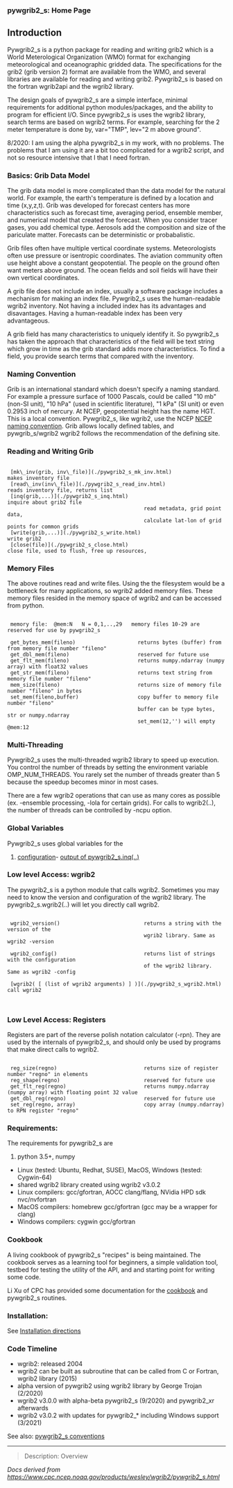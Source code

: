 ### pywgrib2_s: Home Page

## Introduction

Pywgrib2_s is a python package for reading and writing grib2 which is a World
Meterological Organization (WMO) format for exchanging meteorological and oceanographic
gridded data. The specifications for the grib2 (grib version 2) format are available from
the WMO, and several libraries are available for reading and writing grib2. Pywgrib2_s
is based on the fortran wgrib2api and the wgrib2 library.

The design goals of pywgrib2_s are a simple interface, minimal requirements for
additional python modules/packages, and the ability to program for efficient I/O.
Since pywgrib2_s is uses the wgrib2 library, search terms are based on wgrib2 terms.
For example, searching for the 2 meter temperature is done by, var="TMP", lev="2 m above ground".

8/2020: I am using the alpha pywgrib2_s in my work, with no problems. The problems
that I am using it are a bit too complicated for a wgrib2 script, and not so resource
intensive that I that I need fortran.

### Basics: Grib Data Model

The grib data model is more complicated than the data model for the natural world.
For example, the earth's temperature is defined by a location and time (x,y,z,t). Grib was developed
for forecast centers has more characteristics such as forecast time, averaging period,
ensemble member, and numerical model that created the forecast. When you consider
tracer gases, you add chemical type. Aerosols add the composition and size of the pariculate matter.
Forecasts can be deterministic or probabalistic.

Grib files often have multiple vertical coordinate systems. Meteorologists often
use pressure or isentropic coordinates. The aviation community often use height above a
constant geopotential. The people on the ground often want meters above ground.
The ocean fields and soil fields will have their own vertical coordinates.

A grib file does not include an index, usually a software package includes
a mechanism for making an index file. Pywgrib2_s uses the human-readable wgrib2
inventory. Not having a included index has its advantages and disavantages.
Having a human-readable index has been very advantageous.

A grib field has many characteristics to uniquely identify it. So pywgrib2_s has
taken the approach that characteristics of the field will be text string which
grow in time as the grib standard adds more characteristics. To find a field,
you provide search terms that compared with the inventory.

### Naming Convention

Grib is an international standard which doesn't specify a naming standard. For
example a pressure surface of 1000 Pascals, could be called "10 mb" (non-SI unit),
"10 hPa" (used in scientific literature), "1 kPa" (SI unit) or even 0.2953 inch of nercury.
At NCEP, geopotential height has the name HGT. This is a local convention.
Pywgrib2_s, like wgrib2, use the NCEP [NCEP naming convention](https://www.nco.ncep.noaa.gov/pmb/docs/grib2/grib2_doc/). Grib allows locally defined tables, and pywgrib_s/wgrib2 wgrib2
follows the recommendation of the defining site.

### Reading and Writing Grib

```

 [mk\_inv(grib, inv\_file)](./pywgrib2_s_mk_inv.html)                   makes inventory file
 [read\_inv(inv\_file)](./pywgrib2_s_read_inv.html)                       reads inventory file, returns list
 [inq(grib,...)](./pywgrib2_s_inq.html)                            inquire about grib2 file
                                            read metadata, grid point data,
                                            calculate lat-lon of grid points for common grids
 [write(grib,...)](./pywgrib2_s_write.html)                          write grib2
 [close(file)](./pywgrib2_s_close.html)                              close file, used to flush, free up resources,

```

### Memory Files

The above routines read and write files. Using the the filesystem would be a bottleneck for many
applications, so wgrib2 added memory files. These memory files resided in the memory space
of wgrib2 and can be accessed from python.

```

 memory file:  @mem:N   N = 0,1,..,29   memory files 10-29 are reserved for use by pywgrib2_s

 get_bytes_mem(fileno)                    returns bytes (buffer) from from memory file number "fileno"
 get_dbl_mem(fileno)                      reserved for future use
 get_flt_mem(fileno)                      returns numpy.ndarray (numpy array) with float32 values
 get_str_mem(fileno)                      returns text string from memory file number "fileno"
 mem_size(fileno)                         returns size of memory file number "fileno" in bytes
 set_mem(fileno,buffer)                   copy buffer to memory file number "fileno"
                                          buffer can be type bytes, str or numpy.ndarray
                                          set_mem(12,'') will empty @mem:12

```

### Multi-Threading

Pywgrib2_s uses the multi-threaded wgrib2 library to speed up execution. You control the number
of threads by setting the environment variable OMP_NUM_THREADS. You rarely set the number
of threads greater than 5 because the speedup becomes minor in most cases.

There are a few wgrib2 operations that can use as many cores as possible
(ex. -ensemble processing, -lola for certain grids). For calls to wgrib2(..),
the number of threads can be controlled by -ncpu option.

### Global Variables

Pywgrib2_s uses global variables for the

1. [configuration](./pywgrib2_s_global_variables.html)- [output of pywgrib2_s.inq(..)](./pywgrib2_s_global_variables.html)

### Low level Access: wgrib2

The pywgrib2_s is a python module that calls wgrib2. Sometimes you may
need to know the version and configuration of the wgrib2 library.
The pywgrib2_s.wgrib2(..) will let you directly call wgrib2.

```

 wgrib2_version()                           returns a string with the version of the
                                            wgrib2 library. Same as wgrib2 -version

 wgrib2_config()                            returns list of strings with the configuration
                                            of the wgrib2 library. Same as wgrib2 -config

 [wgrib2( [ (list of wgrib2 arguments) ] )](./pywgrib2_s_wgrib2.html)   call wgrib2



```

### Low Level Access: Registers

Registers are part of the reverse polish notation calculator (-rpn). They are used by the internals
of pywgrib2_s, and should only be used by programs that make direct calls to wgrib2.

```

 reg_size(regno)                            returns size of register number "regno" in elements
 reg_shape(regno)                           reserved for future use
 get_flt_reg(regno)                         returns numpy.ndarray (numpy array) with floating point 32 value
 get_dbl_reg(regno)                         reserved for future use
 set_reg(regno, array)                      copy array (numpy.ndarray) to RPN register "regno"

```

### Requirements:

The requirements for pywgrib2_s are

1. python 3.5+, numpy

- Linux (tested: Ubuntu, Redhat, SUSE), MacOS, Windows (tested: Cygwin-64)
- shared wgrib2 library created using wgrib2 v3.0.2
- Linux compilers: gcc/gfortran, AOCC clang/flang, NVidia HPD sdk nvc/nvfortran
- MacOS compilers: homebrew gcc/gfortran (gcc may be a wrapper for clang)
- Windows compilers: cygwin gcc/gfortran

### Cookbook

A living cookbook of pywgrib2_s "recipes" is being maintained.
The cookbook serves as a learning tool for beginners, a simple
validation tool, testbed for testing the utility of the API, and
and starting point for writing some code.

Li Xu of CPC has provided some documentation for the
[cookbook](https://www.cpc.ncep.noaa.gov/products/people/lxu/cookbook/) and pywgrib2_s routines.

### Installation:

See [Installation directions](./pywgrib2_s_install.html)

### Code Timeline

- wgrib2: released 2004
- wgrib2 can be built as subroutine that can be called from C or Fortran, wgrib2 library (2015)
- alpha version of pywgrib2 using wgrib2 library by George Trojan (2/2020)
- wgrib2 v3.0.0 with alpha-beta pywgrib2_s (9/2020) and pywgrib2_xr afterwards
- wgrib2 v3.0.2 with updates for pywgrib2\_\* including Windows support (3/2021)

See also:
[pywgrib2_s conventions](./pywgrib2_s_conventions.html)

---

> Description: Overview

_Docs derived from <https://www.cpc.ncep.noaa.gov/products/wesley/wgrib2/pywgrib2_s.html>_
